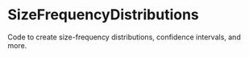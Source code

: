 # SizeFrequencyDistributions
Code to create size-frequency distributions, confidence intervals, and more.

